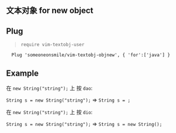 ## 文本对象 for new object

## Plug

> `require vim-textobj-user`

```
  Plug 'someoneonsmile/vim-textobj-objnew', { 'for':['java'] }
```

## Example

在 `new String("string");` 上 按 `dao`:

`String s = new String("string");` => `String s = ;`

在 `new String("string");` 上 按 `dio`:

`String s = new String("string");` => `String s = new String();`
